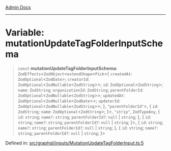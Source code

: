 [Admin Docs](/)

***

# Variable: mutationUpdateTagFolderInputSchema

> `const` **mutationUpdateTagFolderInputSchema**: `ZodEffects`\<`ZodObject`\<`extendShape`\<`Pick`\<\{ `createdAt`: `ZodOptional`\<`ZodDate`\>; `creatorId`: `ZodOptional`\<`ZodNullable`\<`ZodString`\>\>; `id`: `ZodOptional`\<`ZodString`\>; `name`: `ZodString`; `organizationId`: `ZodString`; `parentFolderId`: `ZodOptional`\<`ZodNullable`\<`ZodString`\>\>; `updatedAt`: `ZodOptional`\<`ZodNullable`\<`ZodDate`\>\>; `updaterId`: `ZodOptional`\<`ZodNullable`\<`ZodString`\>\>; \}, `"parentFolderId"`\>, \{ `id`: `ZodString`; `name`: `ZodOptional`\<`ZodString`\>; \}\>, `"strip"`, `ZodTypeAny`, \{ `id`: `string`; `name?`: `string`; `parentFolderId?`: `null` \| `string`; \}, \{ `id`: `string`; `name?`: `string`; `parentFolderId?`: `null` \| `string`; \}\>, \{ `id`: `string`; `name?`: `string`; `parentFolderId?`: `null` \| `string`; \}, \{ `id`: `string`; `name?`: `string`; `parentFolderId?`: `null` \| `string`; \}\>

Defined in: [src/graphql/inputs/MutationUpdateTagFolderInput.ts:5](https://github.com/Sourya07/talawa-api/blob/583d62db9438de398bb9012a4a2617e2cb268b08/src/graphql/inputs/MutationUpdateTagFolderInput.ts#L5)
